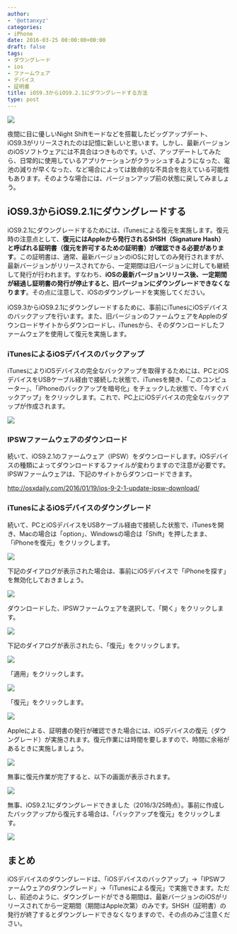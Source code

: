 ```yaml
---
author:
- '@ottanxyz'
categories:
- iPhone
date: 2016-03-25 00:00:00+00:00
draft: false
tags:
- ダウングレード
- ios
- ファームウェア
- デバイス
- 証明書
title: iOS9.3からiOS9.2.1にダウングレードする方法
type: post
---
```


![](160325-56f53a96b6a14-1.jpg)

夜間に目に優しいNight Shiftモードなどを搭載したビッグアップデート、iOS9.3がリリースされたのは記憶に新しいと思います。しかし、最新バージョンのiOSソフトウェアには不具合はつきものです。いざ、アップデートしてみたら、日常的に使用しているアプリケーションがクラッシュするようになった、電池の減りが早くなった、など場合によっては致命的な不具合を抱えている可能性もあります。そのような場合には、バージョンアップ前の状態に戻してみましょう。

## iOS9.3からiOS9.2.1にダウングレードする

iOS9.2.1にダウングレードするためには、iTunesによる復元を実施します。復元時の注意点として、**復元にはAppleから発行されるSHSH（Signature Hash）と呼ばれる証明書（復元を許可するための証明書）が確認できる必要があります**。この証明書は、通常、最新バージョンのiOSに対してのみ発行されますが、最新バージョンがリリースされてから、一定期間は旧バージョンに対しても継続して発行が行われます。すなわち、**iOSの最新バージョンリリース後、一定期間が経過し証明書の発行が停止すると、旧バージョンにダウングレードできなくなります**。その点に注意して、iOSのダウングレードを実施してください。

iOS9.3からiOS9.2.1にダウングレードするために、事前にiTunesにiOSデバイスのバックアップを行います。また、旧バージョンのファームウェアをAppleのダウンロードサイトからダウンロードし、iTunesから、そのダウンロードしたファームウェアを使用して復元を実施します。

### iTunesによるiOSデバイスのバックアップ

iTunesによりiOSデバイスの完全なバックアップを取得するためには、PCとiOSデバイスをUSBケーブル経由で接続した状態で、iTunesを開き、「このコンピューター」、「iPhoneのバックアップを暗号化」をチェックした状態で、「今すぐバックアップ」をクリックします。これで、PC上にiOSデバイスの完全なバックアップが作成されます。

![](160325-56f5442870d54.png)

### IPSWファームウェアのダウンロード

続いて、iOS9.2.1のファームウェア（IPSW）をダウンロードします。iOSデバイスの種類によってダウンロードするファイルが変わりますので注意が必要です。IPSWファームウェアは、下記のサイトからダウンロードできます。

<http://osxdaily.com/2016/01/19/ios-9-2-1-update-ipsw-download/>

### iTunesによるiOSデバイスのダウングレード

続いて、PCとiOSデバイスをUSBケーブル経由で接続した状態で、iTunesを開き、Macの場合は「option」、Windowsの場合は「Shift」を押したまま、「iPhoneを復元」をクリックします。

![](160325-56f53aa023ee4-1.png)

下記のダイアログが表示された場合は、事前にiOSデバイスで「iPhoneを探す」を無効化しておきましょう。

![](160325-56f53aa703b9e.png)

ダウンロードした、IPSWファームウェアを選択して、「開く」をクリックします。

![](160325-56f53aa829544.png)

下記のダイアログが表示されたら、「復元」をクリックします。

![](160325-56f53aaa0b4d8.png)

「適用」をクリックします。

![](160325-56f53aaabc103.png)

「復元」をクリックします。

![](160325-56f53aabc4db8.png)

Appleによる、証明書の発行が確認できた場合には、iOSデバイスの復元（ダウングレード）が実施されます。復元作業には時間を要しますので、時間に余裕があるときに実施しましょう。

![](160325-56f53aacaf9ea.png)

無事に復元作業が完了すると、以下の画面が表示されます。

![](160325-56f53ab182f4b.png)

無事、iOS9.2.1にダウングレードできました（2016/3/25時点）。事前に作成したバックアップから復元する場合は、「バックアップを復元」をクリックします。

![](160325-56f53aba7ed51.png)

## まとめ

iOSデバイスのダウングレードは、「iOSデバイスのバックアップ」→「IPSWファームウェアのダウングレード」→「iTunesによる復元」で実施できます。ただし、前述のように、ダウングレードができる期間は、最新バージョンのiOSがリリースされてから一定期間（期間はApple次第）のみです。SHSH（証明書）の発行が終了するとダウングレードできなくなりますので、その点のみご注意ください。
